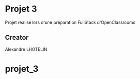 # Projet 3

Projet réalisé lors d'une préparation FullStack d'OpenClassrooms

## Creator

Alexandre LHOTELIN
# projet_3